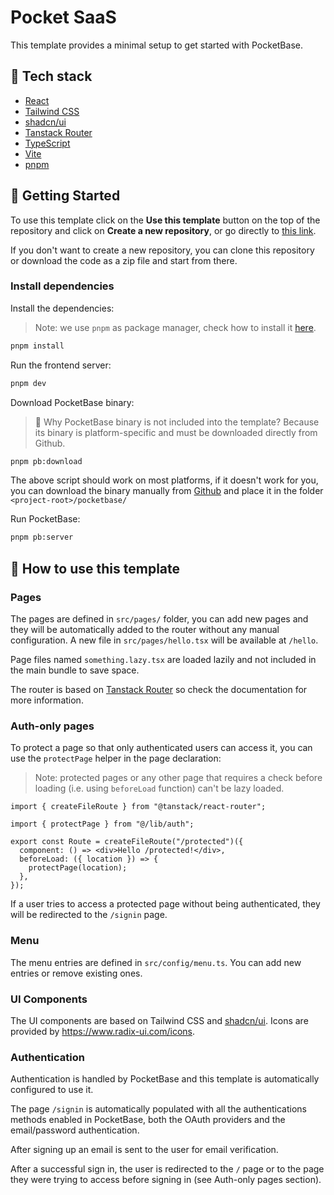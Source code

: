 # Pocket SaaS

This template provides a minimal setup to get started with PocketBase.

## 🥞 Tech stack
- [React](https://reactjs.org/)
- [Tailwind CSS](https://tailwindcss.com/)
- [shadcn/ui](https://ui.shadcn.com/)
- [Tanstack Router](https://tanstack.com/router/latest/docs/framework/react/overview)
- [TypeScript](https://www.typescriptlang.org/)
- [Vite](https://vitejs.dev/)
- [pnpm](https://pnpm.io/)


## 🚀 Getting Started

To use this template click on the **Use this template** button on the top of the repository
and click on **Create a new repository**, or go directly to
[this link](https://github.com/new?template_name=pocket-saas&template_owner=lucafaggianelli).

If you don't want to create a new repository, you can clone this repository or download the code
as a zip file and start from there.

### Install dependencies

Install the dependencies:

> Note: we use `pnpm` as package manager, check how to install it [here](https://pnpm.io/installation).

```bash
pnpm install
```

Run the frontend server:

```bash
pnpm dev
```

Download PocketBase binary:

> 🙋 Why PocketBase binary is not included into the template? Because its binary
> is platform-specific and must be downloaded directly from Github.

```bash
pnpm pb:download
```

The above script should work on most platforms, if it doesn't work for you, you can download the binary manually from [Github](https://github.com/pocketbase/pocketbase/releases) and place it in the folder `<project-root>/pocketbase/`

Run PocketBase:

```bash
pnpm pb:server
```

## 📖 How to use this template

### Pages

The pages are defined in `src/pages/` folder, you can add new pages and they will be automatically
added to the router without any manual configuration.
A new file in `src/pages/hello.tsx` will be available at `/hello`.

Page files named `something.lazy.tsx` are loaded lazily and not included in the main bundle to save space.

The router is based on [Tanstack Router](https://tanstack.com/router/latest/docs/framework/react/overview)
so check the documentation for more information.

### Auth-only pages

To protect a page so that only authenticated users can access it, you can use the `protectPage` helper
in the page declaration:

> Note: protected pages or any other page that requires a check before loading (i.e. using `beforeLoad` function)
  can't be lazy loaded.

```tsx
import { createFileRoute } from "@tanstack/react-router";

import { protectPage } from "@/lib/auth";

export const Route = createFileRoute("/protected")({
  component: () => <div>Hello /protected!</div>,
  beforeLoad: ({ location }) => {
    protectPage(location);
  },
});
```

If a user tries to access a protected page without being authenticated, they will be redirected to the `/signin` page.

### Menu

The menu entries are defined in `src/config/menu.ts`. You can add new entries or remove existing ones.

### UI Components

The UI components are based on Tailwind CSS and [shadcn/ui](https://ui.shadcn.com/).
Icons are provided by https://www.radix-ui.com/icons.

### Authentication

Authentication is handled by PocketBase and this template is automatically configured to use it.

The page `/signin` is automatically populated with all the authentications methods enabled in PocketBase,
both the OAuth providers and the email/password authentication.

After signing up an email is sent to the user for email verification.

After a successful sign in, the user is redirected to the `/` page or to the page they were trying to access before
signing in (see Auth-only pages section).
